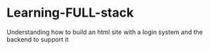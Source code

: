 # Learning-FULL-stack
Understanding how to build an html site with a login system and the backend to support it
